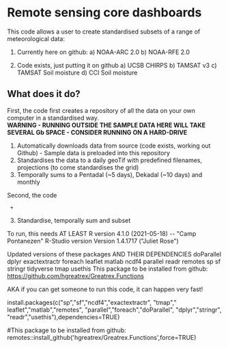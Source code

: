 # Remote sensing core dashboards

This code allows a user to create standardised subsets of a range of meteorological data:

1. Currently here on github:
   a) NOAA-ARC 2.0
   b) NOAA-RFE 2.0
 
2. Code exists, just putting it on github
   a) UCSB CHIRPS
   b) TAMSAT v3
   c) TAMSAT Soil moisture
   d) CCI Soil moisture

## What does it do?

First, the code first creates a repository of all the data on your own computer in a standardised way.  
**WARNING - RUNNING OUTSIDE THE SAMPLE DATA HERE WILL TAKE SEVERAL Gb SPACE - CONSIDER RUNNING ON A HARD-DRIVE**

 1. Automatically downloads data from source (code exists, working out Github) - Sample data is preloaded into this repository
 2. Standardises the data to a daily geoTif with predefined filenames, projections (to come standardises the grid)
 3. Temporally sums to a Pentadal (~5 days), Dekadal (~10 days) and monthly

Second, the code 
 
        

     +   
 3. Standardise, temporally sum and subset


To run, this needs AT LEAST
R version 4.1.0 (2021-05-18) -- "Camp Pontanezen"
R-Studio version Version 1.4.1717 ("Juliet Rose")

Updated versions of these packages AND THEIR DEPENDENCIES
doParallel
dplyr
exactextractr
foreach
leaflet
matlab
ncdf4
parallel
readr
remotes
sp
sf
stringr
tidyverse
tmap
usethis
This package to be installed from github:
https://github.com/hgreatrex/Greatrex.Functions

AKA if you can get someone to run this code, it can happen very fast!

install.packages(c("sp","sf","ncdf4","exactextractr",
                             "tmap"," leaflet","matlab","remotes",
                             "parallel","foreach","doParallel", 
                            "dplyr","stringr", "readr","usethis"),dependencies=TRUE)

#This package to be installed from github:
remotes::install_github('hgreatrex/Greatrex.Functions',force=TRUE)
